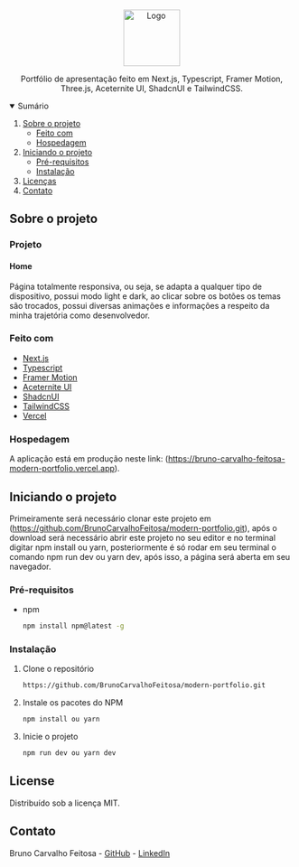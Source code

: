 <!-- PROJECT LOGO -->
<br />
<p align="center">
  <a href="https://github.com/BrunoCarvalhoFeitosa/modern-portfolio">
    <img src="public\favicon\favicon.ico" alt="Logo" width="100" weight="100" />
  </a>

  <p align="center">
    Portfólio de apresentação feito em Next.js, Typescript, Framer Motion, Three.js, Aceternite UI, ShadcnUI e TailwindCSS.
</p>

<!-- TABLE OF CONTENTS -->
<details open="open">
  <summary>Sumário</summary>
  <ol>
    <li>
      <a href="#sobre-o-projeto">Sobre o projeto</a>
      <ul>
        <li><a href="#feito-com">Feito com</a></li>
        <li><a href="#hospedagem">Hospedagem</a></li>
      </ul>
    </li>
    <li>
      <a href="#iniciando-o-projeto">Iniciando o projeto</a>
      <ul>
        <li><a href="#pré-requisitos">Pré-requisitos</a></li>
        <li><a href="#instalação">Instalação</a></li>
      </ul>
    </li>
    <li><a href="#license">Licenças</a></li>
    <li><a href="#contato">Contato</a></li>
  </ol>
</details>

<!-- ABOUT THE PROJECT -->
## Sobre o projeto

### Projeto

#### Home
Página totalmente responsiva, ou seja, se adapta a qualquer tipo de dispositivo, possui modo light e dark, ao clicar sobre os botões os temas são trocados, possui diversas animações e informações a respeito da minha trajetória como desenvolvedor.

### Feito com

* [Next.js](https://nextjs.org)
* [Typescript](https://www.typescriptlang.org)
* [Framer Motion](https://www.framer.com/motion)
* [Aceternite UI](https://ui.aceternity.com)
* [ShadcnUI](https://ui.shadcn.com)
* [TailwindCSS](https://tailwindcss.com)
* [Vercel](https://vercel.com)

### Hospedagem

A aplicação está em produção neste link: (https://bruno-carvalho-feitosa-modern-portfolio.vercel.app).

<!-- GETTING STARTED -->
## Iniciando o projeto

Primeiramente será necessário clonar este projeto em (https://github.com/BrunoCarvalhoFeitosa/modern-portfolio.git), após o download será necessário abrir este projeto no seu editor e no terminal digitar npm install ou yarn, posteriormente é só rodar em seu terminal o comando npm run dev ou yarn dev, após isso, a página será aberta em seu navegador.

### Pré-requisitos

* npm
  ```sh
  npm install npm@latest -g
  ```

### Instalação

1. Clone o repositório
   ```sh
   https://github.com/BrunoCarvalhoFeitosa/modern-portfolio.git
   ```
2. Instale os pacotes do NPM
   ```sh
   npm install ou yarn
   ```
   
3. Inicie o projeto
   ```sh
   npm run dev ou yarn dev
   ```   

<!-- LICENSE -->
## License

Distribuído sob a licença MIT.

<!-- CONTACT -->
## Contato

Bruno Carvalho Feitosa - [GitHub](https://github.com/BrunoCarvalhoFeitosa) - [LinkedIn](https://www.linkedin.com/in/bruno-carvalho-feitosa/)

